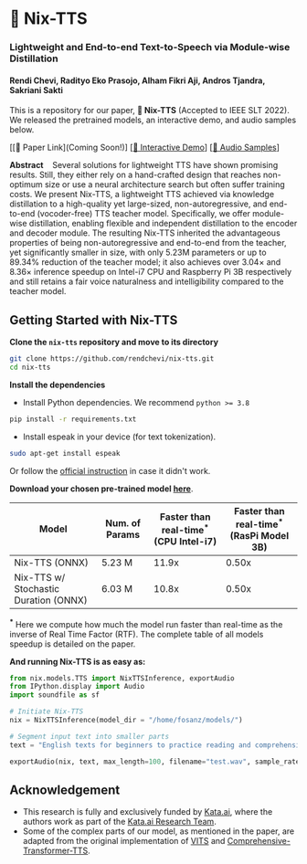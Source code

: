 # **🐤 Nix-TTS**

### **Lightweight and End-to-end Text-to-Speech via Module-wise Distillation**

#### Rendi Chevi, Radityo Eko Prasojo, Alham Fikri Aji, Andros Tjandra, Sakriani Sakti

This is a repository for our paper, **🐤 Nix-TTS** (Accepted to IEEE SLT 2022). We released the pretrained models, an interactive demo, and audio samples below.

[[📄 Paper Link](Coming Soon!)] [[🤗 Interactive Demo](https://huggingface.co/spaces/rendchevi/nix-tts)] [[📢 Audio Samples](https://anon1178.github.io/Nix-SLT-Demo/)]

**Abstract**&nbsp;&nbsp;&nbsp;&nbsp;Several solutions for lightweight TTS have shown promising results. Still, they either rely on a hand-crafted design that reaches non-optimum size or use a neural architecture search but often suffer training costs. We present Nix-TTS, a lightweight TTS achieved via knowledge distillation to a high-quality yet large-sized, non-autoregressive, and end-to-end (vocoder-free) TTS teacher model. Specifically, we offer module-wise distillation, enabling flexible and independent distillation to the encoder and decoder module. The resulting Nix-TTS inherited the advantageous properties of being non-autoregressive and end-to-end from the teacher, yet significantly smaller in size, with only 5.23M parameters or up to 89.34\% reduction of the teacher model; it also achieves over 3.04$\times$ and 8.36$\times$ inference speedup on Intel-i7 CPU and Raspberry Pi 3B respectively and still retains a fair voice naturalness and intelligibility compared to the teacher model.

## **Getting Started with Nix-TTS**
**Clone the `nix-tts` repository and move to its directory**
```bash
git clone https://github.com/rendchevi/nix-tts.git
cd nix-tts
```

**Install the dependencies**
- Install Python dependencies. We recommend `python >= 3.8`
```bash
pip install -r requirements.txt 
```
- Install espeak in your device (for text tokenization).
```bash
sudo apt-get install espeak
```
Or follow the [official instruction](https://github.com/bootphon/phonemizer#dependencies) in case it didn't work.

**Download your chosen pre-trained model [here](https://drive.google.com/drive/folders/1GbFOnJsgKHCAXySm2sTluRRikc4TAWxJ?usp=sharing)**. 

| Model      | Num. of Params | Faster than real-time<sup>*</sup> (CPU Intel-i7) | Faster than real-time<sup>*</sup> (RasPi Model 3B) |
| ----------  | -------------- | ----| ----|
| Nix-TTS (ONNX)     | 5.23 M | 11.9x | 0.50x |
| Nix-TTS w/ Stochastic Duration (ONNX) | 6.03 M | 10.8x | 0.50x |

**<sup>*</sup>** Here we compute how much the model run faster than real-time as the inverse of Real Time Factor (RTF). The complete table of all models speedup is detailed on the paper.

**And running Nix-TTS is as easy as:**
```py
from nix.models.TTS import NixTTSInference, exportAudio
from IPython.display import Audio
import soundfile as sf

# Initiate Nix-TTS
nix = NixTTSInference(model_dir = "/home/fosanz/models/")

# Segment input text into smaller parts
text = "English texts for beginners to practice reading and comprehension online. Practicing your comprehension of written English will both improve your vocabulary and understanding of grammar and word order. The texts below are designed to help you develop while giving you an instant evaluation of your progress."

exportAudio(nix, text, max_length=100, filename="test.wav", sample_rate=22050)
```

## **Acknowledgement**
- This research is fully and exclusively funded by [Kata.ai](https://kata.ai), where the authors work as part of the [Kata.ai Research Team](https://kata.ai/research).
- Some of the complex parts of our model, as mentioned in the paper, are adapted from the original implementation of [VITS](https://github.com/jaywalnut310/vits) and [Comprehensive-Transformer-TTS](https://github.com/keonlee9420/Comprehensive-Transformer-TTS).
